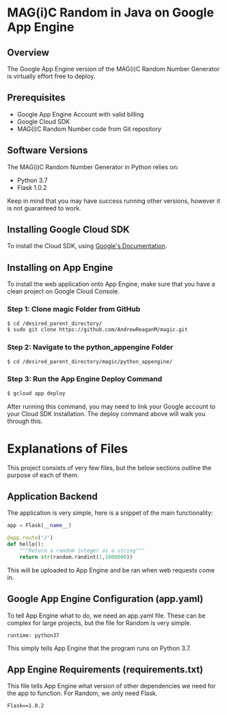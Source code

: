 # MAG(i)C Random in Java on Google App Engine

## Overview
The Google App Engine version of the MAG(i)C Random Number Generator is virtually effort free to deploy.

## Prerequisites
* Google App Engine Account with valid billing
* Google Cloud SDK
* MAG(i)C Random Number code from Git repository

## Software Versions
The MAG(i)C Random Number Generator in Python relies on:
* Python 3.7
* Flask 1.0.2

Keep in mind that you may have success running other versions, however it is not guaranteed to work.

## Installing Google Cloud SDK
To install the Cloud SDK, using [Google's Documentation](https://cloud.google.com/sdk/docs/).

## Installing on App Engine
To install the web application onto App Engine, make sure that you have a clean project on Google Cloud Console.

### Step 1: Clone magic Folder from GitHub
```bash
$ cd /desired_parent_directory/
$ sudo git clone https://github.com/AndrewReaganM/magic.git
```

### Step 2: Navigate to the python_appengine Folder
```bash
$ cd /desired_parent_directory/magic/python_appengine/
```

### Step 3: Run the App Engine Deploy Command
```bash
$ gcloud app deploy
```
After running this command, you may need to link your Google account to your Cloud SDK installation. The deploy command above will walk you through this.

# Explanations of Files
This project consists of very few files, but the below sections outline the purpose of each of them.
## Application Backend
The application is very simple, here is a snippet of the main functionality:
```Python
app = Flask(__name__)

@app.route('/')
def hello():
    """Return a random integer as a string"""
    return str(random.randint(1,1000000))
```
This will be uploaded to App Engine and be ran when web requests come in.

## Google App Engine Configuration (app.yaml)
To tell App Engine what to do, we need an app.yaml file. These can be complex for large projects, but the file for Random is very simple.
```
runtime: python37
```
This simply tells App Engine that the program runs on Python 3.7.

## App Engine Requirements (requirements.txt)
This file tells App Engine what version of other dependencies we need for the app to function. For Random, we only need Flask.
```
Flask==1.0.2
```
